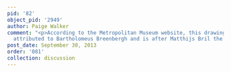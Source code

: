 ```yaml
---
pid: '82'
object_pid: '2949'
author: Paige Walker
comment: "<p>According to the Metropolitan Museum website, this drawing was formerly
  attributed to Bartholomeus Breenbergh and is after Matthijs Bril the Younger.</p>"
post_date: September 30, 2013
order: '081'
collection: discussion
---
```

